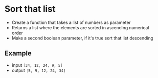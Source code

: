 # Sort that list

 -  Create a function that takes a list of numbers as parameter
 -  Returns a list where the elements are sorted in ascending numerical order
 -  Make a second boolean parameter, if it's true sort that list descending

 ## Example
 -  input `[34, 12, 24, 9, 5]`
 -  output `[5, 9, 12, 24, 34]`
